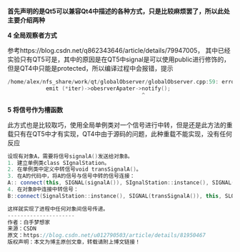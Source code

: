 **首先声明的是Qt5可以兼容Qt4中描述的各种方式，只是比较麻烦罢了，所以此处主要介绍两种**

**4 全局观察者方式**

参考https://blog.csdn.net/q862343646/article/details/79947005，
其中已经实验只有QT5可是，其中的原因是在QT5中signal是可以使用public进行修饰的，但是QT4中只能是protected，所以编译过程中会报错，提示
```c++
/home/alex/nfs_share/work/qt/globalObserver/globalObserver.cpp:59: error: 'notify' is a protected member of 'obesrverApater'
            emit (*iter)->obesrverApater->notify();
                                          ^

```

**5 将信号作为槽函数**

此方式也是比较取巧，使用全局单例类对一个信号进行中转，但是还是此方法的重载只有在QT5中才有实现，QT4中由于源码的问题，此种重载不能实现，没有任何反应
```c++
设现有对象A，需要将信号signalA()发送给对象B。 
1. 建立单例类class SIgnalStation。 
2. 在单例类中定义中转信号void transSignalA()。 
3. 在A的代码中，将A的信号与信号中转的信号连接： 
A:: connect(this, SIGNAL(signalA()), SIgnalStation::instance(), SIGNAL(transSignalA())); 
4. 在对象B中连接中转信号： 
B::connect(SignalStation::instance(), SIGNAL(transSignalA()), this, SLOT(…));

这样就实现了进程中任何对象间信号传递。
--------------------- 
作者：白手梦想家 
来源：CSDN 
原文：https://blog.csdn.net/u012790503/article/details/81950467 
版权声明：本文为博主原创文章，转载请附上博文链接！

```
